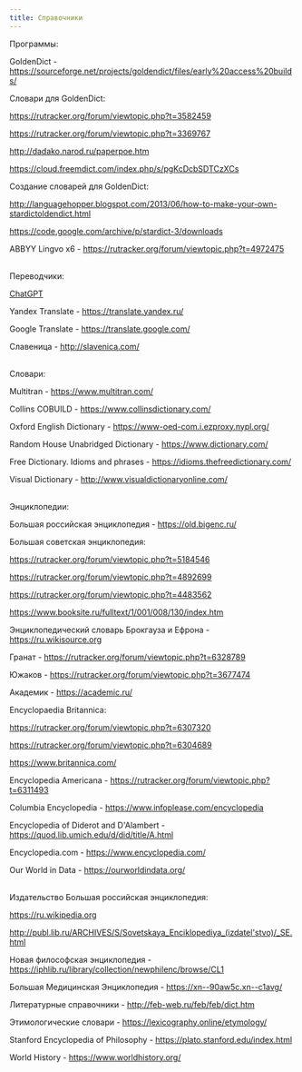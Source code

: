 ```yaml
---
title: Справочники
---
```


Программы:

GoldenDict - <https://sourceforge.net/projects/goldendict/files/early%20access%20builds/>

Словари для GoldenDict:

<https://rutracker.org/forum/viewtopic.php?t=3582459>

<https://rutracker.org/forum/viewtopic.php?t=3369767>

<http://dadako.narod.ru/paperpoe.htm>

<https://cloud.freemdict.com/index.php/s/pgKcDcbSDTCzXCs>

Создание словарей для GoldenDict:

<http://languagehopper.blogspot.com/2013/06/how-to-make-your-own-stardictoldendict.html>

<https://code.google.com/archive/p/stardict-3/downloads>

ABBYY Lingvo x6 - <https://rutracker.org/forum/viewtopic.php?t=4972475>
<br><br>

Переводчики:

[ChatGPT](/ru/chatgpt)

Yandex Translate - <https://translate.yandex.ru/>

Google Translate - <https://translate.google.com/>

Славеница - <http://slavenica.com/>
<br><br>

Словари:

Multitran - <https://www.multitran.com/>

Collins COBUILD - <https://www.collinsdictionary.com/>

Oxford English Dictionary - <https://www-oed-com.i.ezproxy.nypl.org/>

Random House Unabridged Dictionary - <https://www.dictionary.com/>

Free Dictionary. Idioms and phrases - <https://idioms.thefreedictionary.com/>

Visual Dictionary - <http://www.visualdictionaryonline.com/>
<br><br>

Энциклопедии:

Большая российская энциклопедия - <https://old.bigenc.ru/>

Большая советская энциклопедия:

<https://rutracker.org/forum/viewtopic.php?t=5184546>

<https://rutracker.org/forum/viewtopic.php?t=4892699>

<https://rutracker.org/forum/viewtopic.php?t=4483562>

<https://www.booksite.ru/fulltext/1/001/008/130/index.htm>

Энциклопедический словарь Брокгауза и Ефрона - <https://ru.wikisource.org>

Гранат - <https://rutracker.org/forum/viewtopic.php?t=6328789>

Южаков - <https://rutracker.org/forum/viewtopic.php?t=3677474>

Академик - <https://academic.ru/>

Encyclopaedia Britannica:

<https://rutracker.org/forum/viewtopic.php?t=6307320>

<https://rutracker.org/forum/viewtopic.php?t=6304689>

<https://www.britannica.com/>

Encyclopedia Americana - <https://rutracker.org/forum/viewtopic.php?t=6311493>

Columbia Encyclopedia - <https://www.infoplease.com/encyclopedia>

Encyclopedia of Diderot and D'Alambert - <https://quod.lib.umich.edu/d/did/title/A.html>

Encyclopedia.com - <https://www.encyclopedia.com/>

Our World in Data - <https://ourworldindata.org/>
<br><br>

Издательство Большая российская энциклопедия:

<https://ru.wikipedia.org>

<http://publ.lib.ru/ARCHIVES/S/Sovetskaya_Enciklopediya_(izdatel'stvo)/_SE.html>

Новая философская энциклопедия - <https://iphlib.ru/library/collection/newphilenc/browse/CL1>

Большая Медицинская Энциклопедия - <https://xn--90aw5c.xn--c1avg/>

Литературные справочники - <http://feb-web.ru/feb/feb/dict.htm>

Этимологические словари - <https://lexicography.online/etymology/>

Stanford Encyclopedia of Philosophy - <https://plato.stanford.edu/index.html>

World History - <https://www.worldhistory.org/>